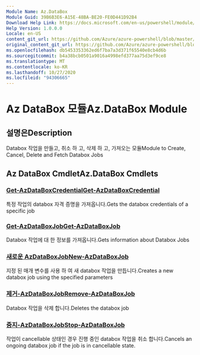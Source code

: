 ```yaml
---
Module Name: Az.DataBox
Module Guid: 39B6B3E6-A15E-48BA-BE20-FE0D441D92B4
Download Help Link: https://docs.microsoft.com/en-us/powershell/module/az.databox
Help Version: 1.0.0.0
Locale: en-US
content_git_url: https://github.com/Azure/azure-powershell/blob/master/src/DataBox/DataBox/help/Az.DataBox.md
original_content_git_url: https://github.com/Azure/azure-powershell/blob/master/src/DataBox/DataBox/help/Az.DataBox.md
ms.openlocfilehash: db5453353362ed6f7ba7a3d371f65540e8cb4d6b
ms.sourcegitcommit: b4a38bcb0501a9016a4998efd377aa75d3ef9ce8
ms.translationtype: MT
ms.contentlocale: ko-KR
ms.lasthandoff: 10/27/2020
ms.locfileid: "94306665"
---
```

# <span data-ttu-id="768a2-101">Az DataBox 모듈</span><span class="sxs-lookup"><span data-stu-id="768a2-101">Az.DataBox Module</span></span>
## <span data-ttu-id="768a2-102">설명은</span><span class="sxs-lookup"><span data-stu-id="768a2-102">Description</span></span>
<span data-ttu-id="768a2-103">Databox 작업을 만들고, 취소 하 고, 삭제 하 고, 가져오는 모듈</span><span class="sxs-lookup"><span data-stu-id="768a2-103">Module to Create, Cancel, Delete and Fetch Databox Jobs</span></span>

## <span data-ttu-id="768a2-104">Az DataBox Cmdlet</span><span class="sxs-lookup"><span data-stu-id="768a2-104">Az.DataBox Cmdlets</span></span>
### [<span data-ttu-id="768a2-105">Get-AzDataBoxCredential</span><span class="sxs-lookup"><span data-stu-id="768a2-105">Get-AzDataBoxCredential</span></span>](Get-AzDataBoxCredential.md)
<span data-ttu-id="768a2-106">특정 작업의 databox 자격 증명을 가져옵니다.</span><span class="sxs-lookup"><span data-stu-id="768a2-106">Gets the databox credentials of a specific job</span></span>

### [<span data-ttu-id="768a2-107">Get-AzDataBoxJob</span><span class="sxs-lookup"><span data-stu-id="768a2-107">Get-AzDataBoxJob</span></span>](Get-AzDataBoxJob.md)
<span data-ttu-id="768a2-108">Databox 작업에 대 한 정보를 가져옵니다.</span><span class="sxs-lookup"><span data-stu-id="768a2-108">Gets information about Databox Jobs</span></span>

### [<span data-ttu-id="768a2-109">새로운 AzDataBoxJob</span><span class="sxs-lookup"><span data-stu-id="768a2-109">New-AzDataBoxJob</span></span>](New-AzDataBoxJob.md)
<span data-ttu-id="768a2-110">지정 된 매개 변수를 사용 하 여 새 databox 작업을 만듭니다.</span><span class="sxs-lookup"><span data-stu-id="768a2-110">Creates a new databox job using the specified parameters</span></span>

### [<span data-ttu-id="768a2-111">제거-AzDataBoxJob</span><span class="sxs-lookup"><span data-stu-id="768a2-111">Remove-AzDataBoxJob</span></span>](Remove-AzDataBoxJob.md)
<span data-ttu-id="768a2-112">Databox 작업을 삭제 합니다.</span><span class="sxs-lookup"><span data-stu-id="768a2-112">Deletes the databox job</span></span>

### [<span data-ttu-id="768a2-113">중지-AzDataBoxJob</span><span class="sxs-lookup"><span data-stu-id="768a2-113">Stop-AzDataBoxJob</span></span>](Stop-AzDataBoxJob.md)
<span data-ttu-id="768a2-114">작업이 cancellable 상태인 경우 진행 중인 databox 작업을 취소 합니다.</span><span class="sxs-lookup"><span data-stu-id="768a2-114">Cancels an ongoing databox job if the job is in cancellable state.</span></span>

